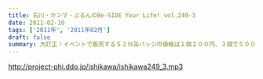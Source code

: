 ```yaml
---
title: 石川・ホンマ・ぶるんのBe-SIDE Your Life! vol.249-3
date: 2011-02-10
tags: ['2011年', '2011年02月']
draft: false
summary: 大訂正！イベントで販売するＳ２Ｎ缶バッジの価格は１個２００円、３個で５００円が正解です！０２１１、下北の夜はどうなっているのでしょうか。神のみぞ知る！！ホンマさんに悪寒が走っているのが気になりますが・・・次回配信は、イベントの模様も配信できちゃうかな！？NAMAE
---
```


http://project-phi.ddo.jp/ishikawa/ishikawa249_3.mp3
